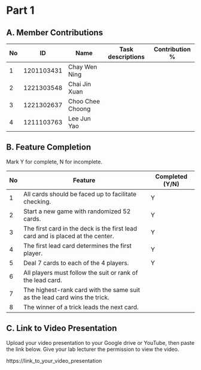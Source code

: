 # Part 1

## A. Member Contributions

No | ID         | Name             | Task descriptions | Contribution %
-- | ---------- | ---------------- | ----------------- | --------------
1  | 1201103431 | Chay Wen Ning    |                   |
2  | 1221303548 | Chai Jin Xuan    |                   |
3  | 1221302637 | Choo Chee Choong |                   |
4  | 1211103763 | Lee Jun Yao      |                   |


## B. Feature Completion

Mark Y for complete, N for incomplete.

No | Feature                                                                         | Completed (Y/N)
-- | ------------------------------------------------------------------------------- | ---------------
1  | All cards should be faced up to facilitate checking.                            | Y
2  | Start a new game with randomized 52 cards.                                      | Y
3  | The first card in the deck is the first lead card and is placed at the center.  | Y
4  | The first lead card determines the first player.                                | Y
5  | Deal 7 cards to each of the 4 players.                                          | Y
6  | All players must follow the suit or rank of the lead card.                      |
7  | The highest-rank card with the same suit as the lead card wins the trick.       |
8  | The winner of a trick leads the next card.                                      |


## C. Link to Video Presentation

Upload your video presentation to your Google drive or YouTube, then paste the link below. Give your lab lecturer the permission to view the video.

https://link_to_your_video_presentation

